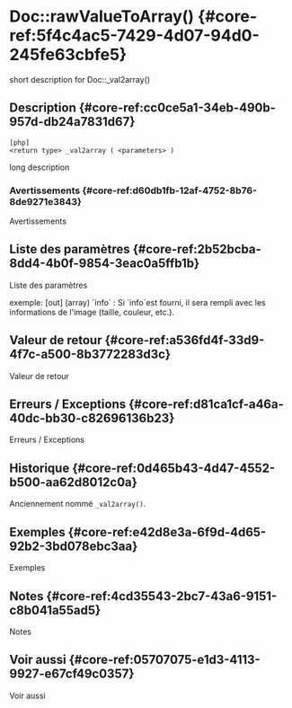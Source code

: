 # Doc::rawValueToArray() {#core-ref:5f4c4ac5-7429-4d07-94d0-245fe63cbfe5}

<div class="short-description">
<span class="fixme template">short description for Doc::_val2array()</span>
</div>
<!--
<div class="applicability">
Obsolète depuis #.#.#
</div>
-->

## Description {#core-ref:cc0ce5a1-34eb-490b-957d-db24a7831d67}

    [php]
    <return type> _val2array ( <parameters> )

<span class="fixme template">long description</span>

### Avertissements {#core-ref:d60db1fb-12af-4752-8b76-8de9271e3843}

<span class="fixme template">Avertissements</span>

## Liste des paramètres {#core-ref:2b52bcba-8dd4-4b0f-9854-3eac0a5ffb1b}

<span class="fixme template">Liste des paramètres</span>

<div class="fixme template">
exemple:  
[out] (array) `info`
:   Si `info`est fourni, il sera rempli avec les informations de l'image (taille, couleur, etc.).
</div>

## Valeur de retour {#core-ref:a536fd4f-33d9-4f7c-a500-8b3772283d3c}

<span class="fixme template">Valeur de retour</span>

## Erreurs / Exceptions {#core-ref:d81ca1cf-a46a-40dc-bb30-c82696136b23}

<span class="fixme template">Erreurs / Exceptions</span>

## Historique {#core-ref:0d465b43-4d47-4552-b500-aa62d8012c0a}

Anciennement nommé `_val2array()`.

## Exemples {#core-ref:e42d8e3a-6f9d-4d65-92b2-3bd078ebc3aa}

<span class="fixme template">Exemples</span>

## Notes {#core-ref:4cd35543-2bc7-43a6-9151-c8b041a55ad5}

<span class="fixme template">Notes</span>

## Voir aussi {#core-ref:05707075-e1d3-4113-9927-e67cf49c0357}

<span class="fixme template">Voir aussi</span>
